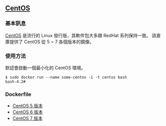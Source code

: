 ## [CentOS](https://registry.hub.docker.com/_/centos/)

### 基本訊息
[CentOS](https://en.wikipedia.org/wiki/CentOS) 是流行的 Linux 發行版，其軟件包大多跟 RedHat 系列保持一致。
該倉庫提供了 CentOS 從 5 ~ 7 各個版本的鏡像。

### 使用方法
默認會啟動一個最小化的 CentOS 環境。
```
$ sudo docker run --name some-centos -i -t centos bash
bash-4.2#
```

### Dockerfile
* [CentOS 5 版本](https://github.com/CentOS/sig-cloud-instance-images/blob/2e5a9c4e8b7191b393822e4b9e98820db5638a77/docker/Dockerfile)
* [CentOS 6 版本](https://github.com/CentOS/sig-cloud-instance-images/blob/8717e33ea5432ecb33d7ecefe8452a973715d037/docker/Dockerfile)
* [CentOS 7 版本](https://github.com/CentOS/sig-cloud-instance-images/blob/af7a1b9f8f30744360a10fe44c53a1591bef26f9/docker/Dockerfile)
